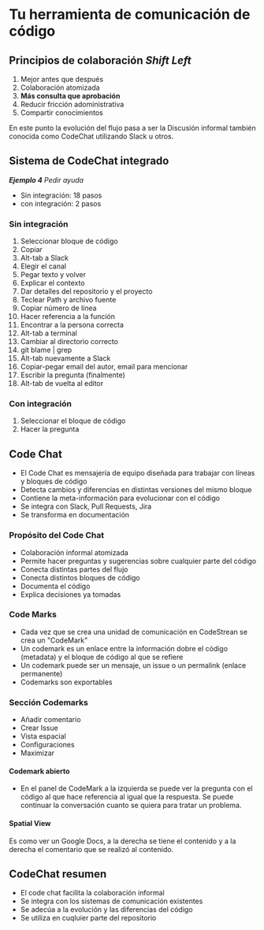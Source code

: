 # Tu herramienta de comunicación de código

## Principios de colaboración *Shift Left*

1. Mejor antes que después
2. Colaboración atomizada
3. **Más consulta que aprobación**
4. Reducir fricción adoministrativa
5. Compartir conocimientos

En este punto la evolución del flujo pasa a ser la Discusión informal también conocida como CodeChat utilizando Slack u otros.

## Sistema de CodeChat integrado

***Ejemplo 4*** *Pedir ayuda*

- Sin integración: 18 pasos
- con integración: 2 pasos

### Sin integración
1. Seleccionar bloque de código
2. Copiar
3. Alt-tab a Slack
4. Elegir el canal
5. Pegar texto y volver
6. Explicar el contexto
7. Dar detalles del repositorio y el proyecto
8. Teclear Path y archivo fuente
9. Copiar número de línea
10. Hacer referencia a la función
11. Encontrar a la persona correcta
12. Alt-tab a terminal
13. Cambiar al directorio correcto
14. git blame | grep
15. Alt-tab nuevamente a Slack
16. Copiar-pegar email del autor, email para mencionar
17. Escribir la pregunta (finalmente)
18. Alt-tab de vuelta al editor

### Con integración
1. Seleccionar el bloque de código
2. Hacer la pregunta


## Code Chat

- El Code Chat es mensajería de equipo diseñada para trabajar con líneas y bloques de código
- Detecta cambios y diferencias en distintas versiones del mismo bloque
- Contiene la meta-información para evolucionar con el código
- Se integra con Slack, Pull Requests, Jira
- Se transforma en documentación 

### Propósito del Code Chat

- Colaboración informal atomizada
- Permite hacer preguntas y sugerencias sobre cualquier parte del código
- Conecta distintas partes del flujo
- Conecta distintos bloques de código
- Documenta el código
- Explica decisiones ya tomadas

### Code Marks

- Cada vez que se crea una unidad de comunicación en CodeStrean se crea un "CodeMark"
- Un codemark es un enlace entre la información dobre el código (metadata) y el bloque de código al que se refiere
- Un codemark puede ser un mensaje, un issue o un permalink (enlace permanente)
- Codemarks son exportables

### Sección Codemarks

- Añadir comentario
- Crear Issue
- Vista espacial
- Configuraciones
- Maximizar

#### Codemark abierto

- En el panel de CodeMark a la izquierda se puede ver la pregunta con el código al que hace referencia al igual que la respuesta. Se puede continuar la conversación cuanto se quiera para tratar un problema.

#### Spatial View

Es como ver un Google Docs, a la derecha se tiene el contenido y a la derecha el comentario que se realizó al contenido.

## CodeChat resumen

- El code chat facilita la colaboración informal
- Se integra con los sistemas de comunicación existentes
- Se adecúa a la evolución y las diferencias del código
- Se utiliza en cuqluier parte del repositorio
